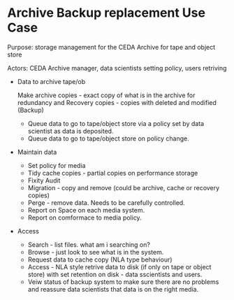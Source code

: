 # Archive Backup replacement Use Case

Purpose: storage management for the CEDA Archive for tape and object store

Actors: CEDA Archive manager, data scientists setting policy, users retriving 

 - Data to archive tape/ob
 
    Make archive copies - exact copy of what is in the archive for redundancy 
    and Recovery copies - copies with deleted and modified (Backup)
    - Queue data to go to tape/object store via a policy set by data scientist as data is deposited.  
    - Queue data to go to tape/object store on policy change.
     
 - Maintain data
    - Set policy for media
    - Tidy cache copies - partial copies on performance storage
    - Fixity Audit
    - Migration - copy and remove (could be archive, cache or recovery copies)
    - Perge - remove data. Needs to be carefully controlled.
    - Report on Space on each media system.
    - Report on comformace to media policy.

 - Access
    - Search - list files. what am i searching on?
    - Browse - just look to see what is in the system. 
    - Request data to cache copy (NLA type behaviour)
    - Access - NLA style retrive data to disk (if only on tape or object store) with set retention on disk - data sscientists and users.
    - Veiw status of backup system to make sure there are no problems and reassure data scientists that data is on the right media.



